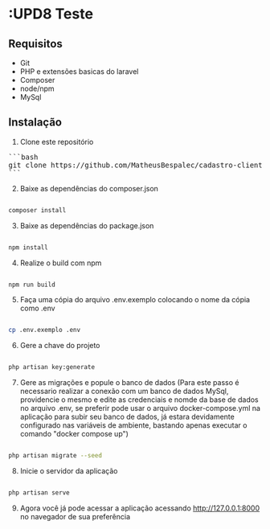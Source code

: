 # :UPD8 Teste

## Requisitos
- Git
- PHP e extensões basicas do laravel
- Composer
- node/npm
- MySql

## Instalação
1. Clone este repositório
<pre>
```bash
git clone https://github.com/MatheusBespalec/cadastro-clientes-laravel
```
</pre>

2. Baixe as dependências do composer.json
    <pre>
```bash
composer install
```
</pre>

3. Baixe as dependências do package.json
    <pre>
```bash
npm install
```
</pre>

4. Realize o build com npm
    <pre>
```bash
npm run build
```
</pre>

5. Faça uma cópia do arquivo .env.exemplo colocando o nome da cópia como .env
    <pre>
```bash
cp .env.exemplo .env
```
</pre>

6. Gere a chave do projeto
    <pre>
```bash
php artisan key:generate
```
</pre>

7. Gere as migrações e popule o banco de dados (Para este passo é necessario realizar a conexão com um banco de dados MySql, providencie o mesmo e edite as credenciais e nomde da base de dados no arquivo .env, se preferir pode usar o arquivo docker-compose.yml na aplicação para subir seu banco de dados, já estara devidamente configurado nas variáveis de ambiente, bastando apenas executar o comando "docker compose up")
    <pre>
```bash
php artisan migrate --seed
```
</pre>

8. Inicie o servidor da aplicação
    <pre>
```bash
php artisan serve
```
</pre>

9. Agora você já pode acessar a aplicação acessando http://127.0.0.1:8000 no navegador de sua preferência